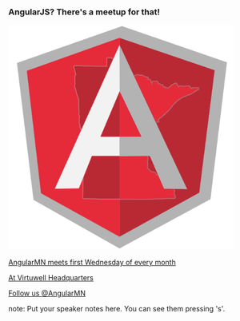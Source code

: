 ###  AngularJS? There's a meetup for that!

<img src="img/angularmn-2.png" style="height: 450px;"/>

[AngularMN meets first Wednesday of every month](https://www.meetup.com/AngularMN)

[At Virtuwell Headquarters](http://bit.ly/1sz3Qib)

[Follow us @AngularMN](https://www.twitter.com/AngularMN)

note:
    Put your speaker notes here.
    You can see them pressing 's'.
